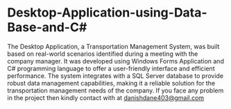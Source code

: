 # Desktop-Application-using-Data-Base-and-C#
The Desktop Application, a Transportation Management System, was built based on real-world scenarios identified during a meeting with the company manager. It was developed using Windows Forms Application and C# programming language to offer a user-friendly interface and efficient performance. The system integrates with a SQL Server database to provide robust data management capabilities, making it a reliable solution for the transportation management needs of the company.
If you face any problem in the project then kindly contact with at danishdane403@gmail.com
